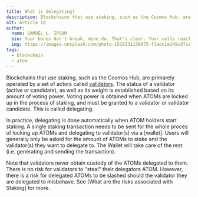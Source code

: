 ```yaml
---
title: What is delegating?
description: Blockchains that use staking, such as the Cosmos Hub, are primarely operated by a set of actors called validators.
alt: Article 10
author: 
  name: SAMUEL L. IPSUM
  bio: Your bones don't break, mine do. That's clear. Your cells react to bacteria and viruses differently than mine. You don't get sick, I do. That's also clear. But for some reason, you and I react the exact same way to water. We swallow it too fast, we choke. We get some in our lungs, we drown. However unreal it may seem, we are connected, you and I. We're on the same curve, just on opposite ends.
  img: https://images.unsplash.com/photo-1516331138075-f3adc1e149cd?ixlib=rb-1.2.1&ixid=MXwxMjA3fDB8MHxwaG90by1wYWdlfHx8fGVufDB8fHw%3D&auto=format&fit=crop&w=800&q=60
tags: 
  - blockchain
  - atom
---
```


Blockchains that use staking, such as the Cosmos Hub, are primarely operated by a set of actors called [validators](what-is-a-validator?). The status of a validator (active or candidate), as well as its weight is established based on its amount of voting power. Voting power is obtained when ATOMs are locked up in the process of staking, and must be granted to a validator or validator candidate. This is called delegating. 

In practice, delegating is done automatically when ATOM holders start staking. A single staking transaction needs to be sent for the whole proces of locking up ATOMs and delegating to validator(s) via a [wallet]. Users will generally only be asked for the amount of ATOMs to stake and the validator(s) they want to delegate to. The Wallet will take care of the rest (i.e. generating and sending the transaction).

Note that validators never obtain custody of the ATOMs delegated to them. There is no risk for validators to "steal" their delegators ATOM. However, there is a risk for delegated ATOMs to be slashed should the validator they are delegated to misbehave. See [What are the risks associated with Staking] for more. 